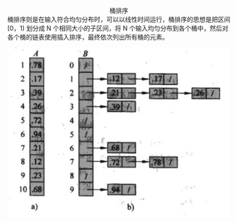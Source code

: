 <center>桶排序</center>
桶排序则是在输入符合均匀分布时，可以以线性时间运行，桶排序的思想是把区间 [0，1) 划分成 N 个相同大小的子区间，将 N 个输入均匀分布到各个桶中，然后对各个桶的链表使用插入排序，最终依次列出所有桶的元素。

![桶排序](./picture/algorithm-bucket-1.jpeg "桶排序")
